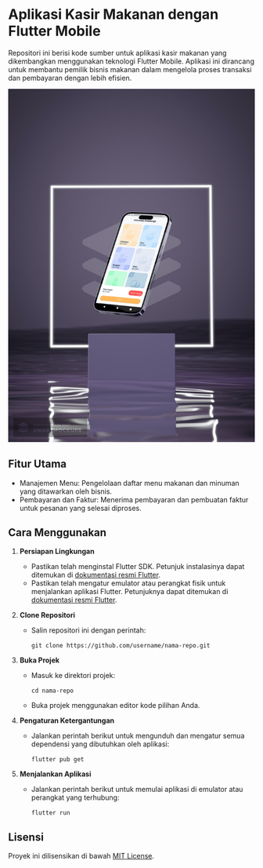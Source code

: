 
# Aplikasi Kasir Makanan dengan Flutter Mobile

Repositori ini berisi kode sumber untuk aplikasi kasir makanan yang dikembangkan menggunakan teknologi Flutter Mobile. Aplikasi ini dirancang untuk membantu pemilik bisnis makanan dalam mengelola proses transaksi dan pembayaran dengan lebih efisien.
<br>

<p align="center">
  <img alt="mockup1" src="/mockup1.jpg">
</p>


## Fitur Utama

- Manajemen Menu: Pengelolaan daftar menu makanan dan minuman yang ditawarkan oleh bisnis.
- Pembayaran dan Faktur: Menerima pembayaran dan pembuatan faktur untuk pesanan yang selesai diproses.

## Cara Menggunakan

1. **Persiapan Lingkungan**
   - Pastikan telah menginstal Flutter SDK. Petunjuk instalasinya dapat ditemukan di [dokumentasi resmi Flutter](https://flutter.dev/docs/get-started/install).
   - Pastikan telah mengatur emulator atau perangkat fisik untuk menjalankan aplikasi Flutter. Petunjuknya dapat ditemukan di [dokumentasi resmi Flutter](https://flutter.dev/docs/get-started/install).

2. **Clone Repositori**
   - Salin repositori ini dengan perintah:
     ```
     git clone https://github.com/username/nama-repo.git
     ```

3. **Buka Projek**
   - Masuk ke direktori projek:
     ```
     cd nama-repo
     ```
   - Buka projek menggunakan editor kode pilihan Anda.

4. **Pengaturan Ketergantungan**
   - Jalankan perintah berikut untuk mengunduh dan mengatur semua dependensi yang dibutuhkan oleh aplikasi:
     ```
     flutter pub get
     ```

5. **Menjalankan Aplikasi**
   - Jalankan perintah berikut untuk memulai aplikasi di emulator atau perangkat yang terhubung:
     ```
     flutter run
     ```

## Lisensi

Proyek ini dilisensikan di bawah [MIT License](LICENSE).